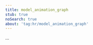 ```yaml
---
title: model_animation_graph
stub: true
noSearch: true
about: 'tag:hr/model_animation_graph'
---
```

  ...
